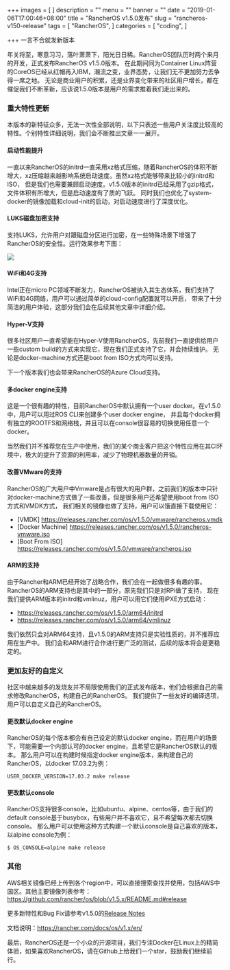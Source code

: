 +++
images = [
]
description = ""
menu = ""
banner = ""
date = "2019-01-06T17:00:46+08:00"
title = "RancherOS v1.5.0发布"
slug = "rancheros-v150-release"
tags = [
    "RancherOS",
]
categories = [
    "coding",
]

+++
一言不合就发新版本
<!--more-->

年关将至，寒意习习，落叶萧萧下，阳光日日稀。RancherOS团队历时两个来月的开发，正式发布RancherOS v1.5.0版本。
在此期间同为Container Linux阵营的CoreOS已经从红帽再入IBM，潮流之变，业界态势，让我们无不更加努力去争得一席之地。
无论是商业用户的积累，还是业界变化带来的社区用户增长，都在催促我们不断革新，应该说1.5.0版本是用户的需求推着我们走出来的。

### 重大特性更新  
本版本的新特征众多，无法一次性全部说明，以下只表述一些用户关注度比较高的特性。个别特性详细说明，我们会不断推出文章一一展开。

#### 启动性能提升  
一直以来RancherOS的initrd一直采用xz格式压缩，随着RancherOS的体积不断增大，xz压缩越来越影响系统启动速度。虽然xz格式能够带来比较小的initrd和ISO，
但是我们也需要兼顾启动速度。v1.5.0版本的initrd已经采用了gzip格式，文件体积有所增大，但是启动速度有了质的飞跃。
同时我们也优化了system-docker的镜像加载和cloud-init的启动，对启动速度进行了深度优化。

#### LUKS磁盘加密支持  
支持LUKS，允许用户对跟磁盘分区进行加密，在一些特殊场景下增强了RancherOS的安全性。运行效果参考下图：

![](https://user-images.githubusercontent.com/4208881/47795869-ee87a780-dd2b-11e8-91be-4ac8f685d8fa.gif)

#### WiFi和4G支持  
Intel正在micro PC领域不断发力，RancherOS被纳入其生态体系，我们支持了WiFi和4G网络，用户可以通过简单的cloud-config配置就可以开启，
带来了十分简洁的用户体验，这部分我们会在后续其他文章中详细介绍。

#### Hyper-V支持  
很多社区用户一直希望能在Hyper-V使用RancherOS，先前我们一直提供给用户一些custom build的方式来实现它，现在我们正式支持了它，并会持续维护。
无论是docker-machine方式还是boot from ISO方式均可以支持。

下一个版本我们也会带来RancherOS的Azure Cloud支持。

#### 多docker engine支持  
这是一个很有趣的特性，目前RancherOS中默认拥有一个user docker。在v1.5.0中，用户可以用过ROS CLI来创建多个user docker engine，
并且每个docker拥有独立的ROOTFS和网络栈，并且可以在console很容易的切换使用任意一个docker。

当然我们并不推荐您在生产中使用，我们的某个商业客户把这个特性应用在其CI环境中，极大的提升了资源的利用率，减少了物理机器数量的开销。

#### 改善VMware的支持  
RancherOS的广大用户中Vmware是占有很大的用户群，之前我们的版本中只针对docker-machine方式做了一些改善，但是很多用户还希望使用boot from ISO方式和VMDK方式，
我们相关的镜像也做了支持，用户可以饿直接下载使用它：

- [VMDK] https://releases.rancher.com/os/v1.5.0/vmware/rancheros.vmdk
- [Docker Machine] https://releases.rancher.com/os/v1.5.0/rancheros-vmware.iso
- [Boot From ISO] https://releases.rancher.com/os/v1.5.0/vmware/rancheros.iso

#### ARM的支持  
由于Rancher和ARM已经开始了战略合作，我们会在一起做很多有趣的事。RancherOS的ARM支持也是其中的一部分，原先我们只是对RPi做了支持，
现在我们提供ARM版本的initrd和vmlinuz，用户可以用它们使用iPXE方式启动：

- https://releases.rancher.com/os/v1.5.0/arm64/initrd
- https://releases.rancher.com/os/v1.5.0/arm64/vmlinuz

我们依然只会对ARM64支持，且v1.5.0的ARM支持只是实验性质的，并不推荐应用在生产中。
我们会和ARM进行合作进行更广泛的测试，后续的版本将会是更稳定的。

### 更加友好的自定义  
社区中越来越多的发烧友并不局限使用我们的正式发布版本，他们会根据自己的需求修改RancherOS，构建自己的RancherOS。
我们提供了一些友好的编译选项，用户可以自定义自己的RancherOS。

#### 更改默认docker engine  
RancherOS的每个版本都会有自己设定的默认docker engine，而在用户的场景下，可能需要一个内部认可的docker engine，且希望它是RancherOS默认的版本。
那么用户可以在构建时候指定docker engine版本，来构建自己的RancherOS，以docker 17.03.2为例：

```
USER_DOCKER_VERSION=17.03.2 make release
```

#### 更改默认console  
RancherOS支持很多console，比如ubuntu、alpine、centos等，由于我们的default console基于busybox，有些用户并不喜欢它，且不希望每次都去切换console。
那么用户可以使用这种方式构建一个默认console是自己喜欢的版本，以alpine console为例：

```
$ OS_CONSOLE=alpine make release
```

### 其他  
AWS相关镜像已经上传到各个region中，可以直接搜索查找并使用，包括AWS中国区。其他主要镜像列表参考：https://github.com/rancher/os/blob/v1.5.x/README.md#release

更多新特性和Bug Fix请参考v1.5.0的[Release Notes](https://github.com/rancher/os/releases/tag/v1.5.0)

文档说明：https://rancher.com/docs/os/v1.x/en/

最后，RancherOS还是一个小众的开源项目，我们专注Docker在Linux上的精简体验，如果喜欢RancherOS，请在Github上给我们一个star，鼓励我们继续前行。
